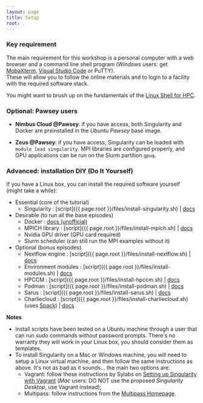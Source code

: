 ```yaml
---
layout: page
title: Setup
root: .
---
```



### Key requirement

The main requirement for this workshop is a personal computer with a web browser and a command line shell program (*Windows* users: get [MobaXterm](https://mobaxterm.mobatek.net/download-home-edition.html), [Visual Studio Code](https://code.visualstudio.com/) or PuTTY).  
These will allow you to follow the online materials and to login to a facility with the required software stack.

You might want to brush up on the fundamentals of the [Linux Shell for HPC](https://pawseysc.github.io/shell-hpc/).


### Optional: Pawsey users

* **Nimbus Cloud @Pawsey**: if you have access, both Singularity and Docker are preinstalled in the *Ubuntu Pawsey* base image.
<!-- Test: Ubuntu 18.04 VM with 2 cores, 6 GB RAM, 40 GB disk -->

* **Zeus @Pawsey**: if you have access, Singularity can be loaded with `module load singularity`. MPI libraries are configured properly, and GPU applications can be run on the Slurm partition `gpuq`.


### Advanced: installation DIY (Do It Yourself)

If you have a Linux box, you can install the required software yourself (might take a while):

* Essential (core of the tutorial)
  - Singularity : [script]({{ page.root }}/files/install-singularity.sh) \| [docs](https://sylabs.io/guides/3.5/user-guide/quick_start.html)
* Desirable (to run all the base episodes)
  - Docker : [docs (unofficial)](https://www.itzgeek.com/how-tos/linux/ubuntu-how-tos/how-to-install-docker-on-ubuntu-18-04-lts-bionic-beaver.html)
  - MPICH library : [script]({{ page.root }}/files/install-mpich.sh) \| [docs](https://www.mpich.org/documentation/guides/)
  - Nvidia GPU driver (GPU card required)
  - Slurm scheduler (can still run the MPI examples without it)
* Optional (bonus episodes)
  - Nextflow engine : [script]({{ page.root }}/files/install-nextflow.sh) \| [docs](https://www.nextflow.io/docs/latest/getstarted.html)
  - Environment modules : [script]({{ page.root }}/files/install-modules.sh) \| [docs](http://modules.sourceforge.net)
  - HPCCM : [script]({{ page.root }}/files/install-hpccm.sh) \| [docs](https://github.com/NVIDIA/hpc-container-maker/blob/master/docs/getting_started.md)
  - Podman : [script]({{ page.root }}/files/install-podman.sh) \| [docs](https://podman.io/getting-started/installation)
  - Sarus : [script]({{ page.root }}/files/install-sarus.sh) \| [docs](https://sarus.readthedocs.io/en/latest/install/requirements.html)
  - Charliecloud : [script]({{ page.root }}/files/install-charliecloud.sh) (uses [Spack](https://spack.io)) \| [docs](https://hpc.github.io/charliecloud)

**Notes**
* Install scripts have been tested on a Ubuntu machine through a user that can run *sudo* commands without password prompts. There's no warranty they will work in your Linux box, you should consider them as templates.
* To install Singularity on a Mac or Windows machine, you will need to setup a Linux virtual machine, and then follow the same instructions as above.  It's not as bad as it sounds... the main two options are:
  - Vagrant: follow these instructions by Sylabs on [Setting up Singularity with Vagrant](https://sylabs.io/guides/3.5/admin-guide/installation.html#installation-on-windows-or-mac) (*Mac* users: DO NOT use the proposed *Singularity Desktop*, use Vagrant instead);
  - Multipass: follow instructions from the [Multipass Homepage](https://multipass.run).
